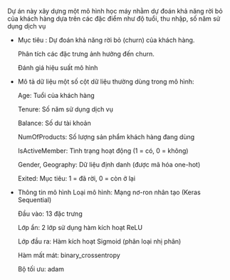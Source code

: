 Dự án này xây dựng một mô hình học máy nhằm dự đoán khả năng rời bỏ của khách hàng dựa trên các đặc điểm như độ tuổi, thu nhập, số năm sử dụng dịch vụ

- Mục tiêu :
  Dự đoán khả năng rời bỏ (churn) của khách hàng.

  Phân tích các đặc trưng ảnh hưởng đến churn.

  Đánh giá hiệu suất mô hình

- Mô tả dữ liệu
  một số cột dữ liệu thường dùng trong mô hình:

  Age:	Tuổi của khách hàng

  Tenure:	Số năm sử dụng dịch vụ

  Balance:	Số dư tài khoản

  NumOfProducts:	Số lượng sản phẩm khách hàng đang dùng

  IsActiveMember:	Tình trạng hoạt động (1 = có, 0 = không)

  Gender, Geography:	Dữ liệu định danh (được mã hóa one-hot)

  Exited:	Mục tiêu: 1 = đã rời, 0 = còn ở lại

- Thông tin mô hình
  Loại mô hình: Mạng nơ-ron nhân tạo (Keras Sequential)

  Đầu vào: 13 đặc trưng

  Lớp ẩn: 2 lớp sử dụng hàm kích hoạt ReLU

  Lớp đầu ra: Hàm kích hoạt Sigmoid (phân loại nhị phân)

  Hàm mất mát: binary_crossentropy

  Bộ tối ưu: adam
